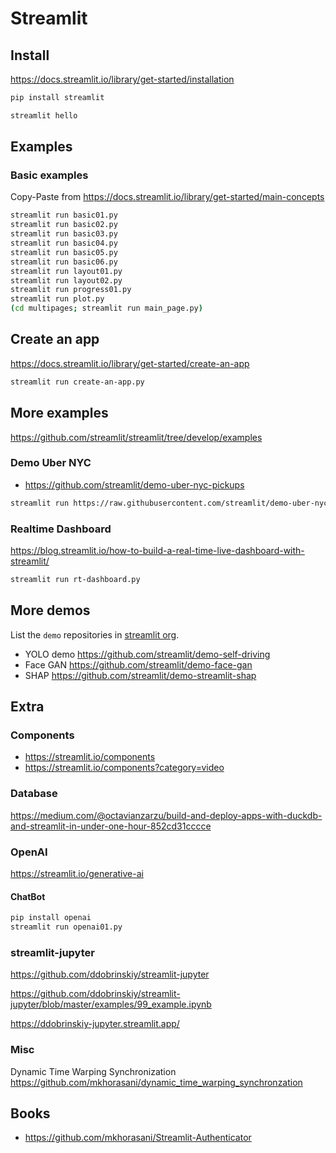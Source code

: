 # Streamlit

## Install

https://docs.streamlit.io/library/get-started/installation

```bash
pip install streamlit
```

```bash
streamlit hello
```

## Examples

### Basic examples

Copy-Paste from https://docs.streamlit.io/library/get-started/main-concepts

```bash
streamlit run basic01.py
streamlit run basic02.py
streamlit run basic03.py
streamlit run basic04.py
streamlit run basic05.py
streamlit run basic06.py
streamlit run layout01.py
streamlit run layout02.py
streamlit run progress01.py
streamlit run plot.py
(cd multipages; streamlit run main_page.py)
```

## Create an app

https://docs.streamlit.io/library/get-started/create-an-app

```bash
streamlit run create-an-app.py
```

## More examples

https://github.com/streamlit/streamlit/tree/develop/examples

### Demo Uber NYC
* https://github.com/streamlit/demo-uber-nyc-pickups

```bash
streamlit run https://raw.githubusercontent.com/streamlit/demo-uber-nyc-pickups/master/streamlit_app.py
```

### Realtime Dashboard

https://blog.streamlit.io/how-to-build-a-real-time-live-dashboard-with-streamlit/

```bash
streamlit run rt-dashboard.py
```

## More demos

List the `demo` repositories in [streamlit org](https://github.com/orgs/streamlit/repositories?q=demo&type=all&language=&sort=).

* YOLO demo https://github.com/streamlit/demo-self-driving
* Face GAN https://github.com/streamlit/demo-face-gan
* SHAP https://github.com/streamlit/demo-streamlit-shap

## Extra

### Components
* https://streamlit.io/components
* https://streamlit.io/components?category=video

### Database

https://medium.com/@octavianzarzu/build-and-deploy-apps-with-duckdb-and-streamlit-in-under-one-hour-852cd31cccce

### OpenAI

https://streamlit.io/generative-ai

#### ChatBot
```bash
pip install openai
streamlit run openai01.py
```

### streamlit-jupyter

https://github.com/ddobrinskiy/streamlit-jupyter

https://github.com/ddobrinskiy/streamlit-jupyter/blob/master/examples/99_example.ipynb

https://ddobrinskiy-jupyter.streamlit.app/

### Misc
Dynamic Time Warping Synchronization https://github.com/mkhorasani/dynamic_time_warping_synchronzation

## Books
* https://github.com/mkhorasani/Streamlit-Authenticator